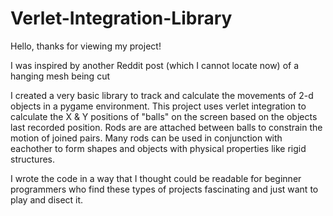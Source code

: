 # Verlet-Integration-Library

Hello, thanks for viewing my project! 

I was inspired by another Reddit post (which I cannot locate now) of a hanging mesh being cut

I created a very basic library to track and calculate the movements of 2-d objects in a pygame environment. This project uses verlet integration to calculate the X & Y positions of "balls" on the screen based on the objects last recorded position. Rods are are attached between 
balls to constrain the motion of joined pairs. Many rods can be used in conjunction with eachother to form shapes and objects with physical properties like rigid structures. 

I wrote the code in a way that I thought could be readable for beginner programmers who find these types of projects fascinating and just want to play and disect it. 

